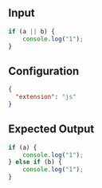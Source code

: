 
## Input
```javascript input
if (a || b) {
    console.log("1");
}
```

## Configuration
```json configuration
{
  "extension": "js"
}
```

## Expected Output
```javascript expected output
if (a) {
    console.log("1");
} else if (b) {
    console.log("1");
}
```
